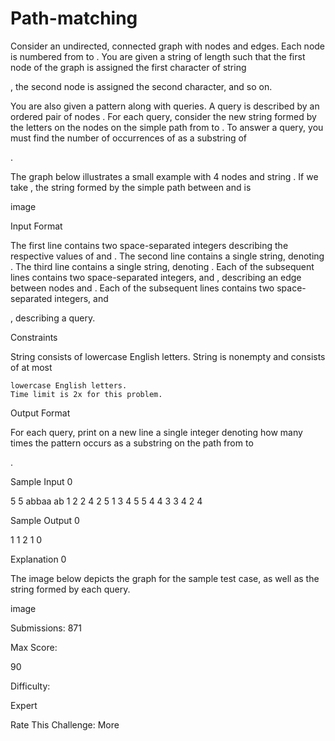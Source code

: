 # Path-matching

Consider an undirected, connected graph with nodes and edges. Each node is numbered from to . You are given a string of length such that the first node of the graph is assigned the first character of string

, the second node is assigned the second character, and so on.

You are also given a pattern
along with queries. A query is described by an ordered pair of nodes . For each query, consider the new string formed by the letters on the nodes on the simple path from to . To answer a query, you must find the number of occurrences of as a substring of

.

The graph below illustrates a small example with 4 nodes and string
. If we take , the string formed by the simple path between and is

image

Input Format

The first line contains two space-separated integers describing the respective values of
and .
The second line contains a single string, denoting .
The third line contains a single string, denoting .
Each of the subsequent lines contains two space-separated integers, and , describing an edge between nodes and .
Each of the subsequent lines contains two space-separated integers, and

, describing a query.

Constraints

String consists of
lowercase English letters.
String
is nonempty and consists of at most

    lowercase English letters.
    Time limit is 2x for this problem.

Output Format

For each query, print on a new line a single integer denoting how many times the pattern occurs as a substring on the path from
to

.

Sample Input 0

5 5
abbaa
ab
1 2
2 4
2 5
1 3
4 5
5 4
4 3
3 4
2 4

Sample Output 0

1
1
2
1
0

Explanation 0

The image below depicts the graph for the sample test case, as well as the string formed by each query.

image

Submissions: 871

Max Score:

90

Difficulty:

Expert

Rate This Challenge:
More
